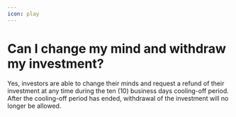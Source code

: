 ```yaml
---
icon: play
---
```


# Can I change my mind and withdraw my investment?

Yes, investors are able to change their minds and request a refund of their investment at any time during the ten (10) business days cooling-off period. After the cooling-off period has ended, withdrawal of the investment will no longer be allowed.
